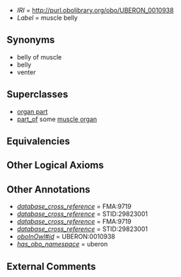  * *IRI* = http://purl.obolibrary.org/obo/UBERON_0010938
 * *Label* = muscle belly

## Synonyms

 * belly of muscle
 * belly
 * venter

## Superclasses

 * [organ part](../../UBERON/64/UBERON_0000064.md)
 * [part_of](../../BFO/50/BFO_0000050.md) some [muscle organ](../../UBERON/30/UBERON_0001630.md)

## Equivalencies


## Other Logical Axioms


## Other Annotations

 * *[database_cross_reference](../../ef/oboInOwl#hasDbXref.md)* = FMA:9719
 * *[database_cross_reference](../../ef/oboInOwl#hasDbXref.md)* = STID:29823001
 * *[database_cross_reference](../../ef/oboInOwl#hasDbXref.md)* = FMA:9719
 * *[database_cross_reference](../../ef/oboInOwl#hasDbXref.md)* = STID:29823001
 * *[oboInOwl#id](../../id/oboInOwl#id.md)* = UBERON:0010938
 * *[has_obo_namespace](../../ce/oboInOwl#hasOBONamespace.md)* = uberon

## External Comments


